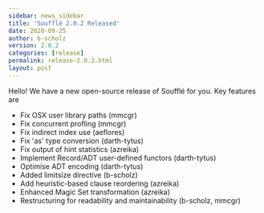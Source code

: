 ```yaml
---
sidebar: news_sidebar
title: 'Soufflé 2.0.2 Released'
date: 2020-09-25
author: b-scholz
version: 2.0.2
categories: [release]
permalink: release-2.0.2.html
layout: post
---
```

Hello! We have a new open-source release of Soufflé for you. Key features are

  * Fix OSX user library paths (mmcgr)
  * Fix concurrent profling (mmcgr)
  * Fix indirect index use (aeflores)
  * Fix 'as' type conversion (darth-tytus)
  * Fix output of hint statistics (azreika)
  * Implement Record/ADT user-defined functors (darth-tytus)
  * Optimise ADT encoding (darth-tytus)
  * Added limitsize directive (b-scholz)
  * Add heuristic-based clause reordering (azreika)
  * Enhanced Magic Set transformation (azreika)
  * Restructuring for readability and maintainability (b-scholz, mmcgr)
